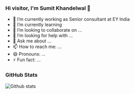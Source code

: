 ### Hi visitor, I'm Sumit Khandelwal 👋

- 🔭 I’m currently working as Senior consultant at EY India
- 🌱 I’m currently learning 
- 👯 I’m looking to collaborate on ...
- 🤔 I’m looking for help with ...
- 💬 Ask me about ...
- 📫 How to reach me: ...
- 😄 Pronouns: ...
- ⚡ Fun fact: ...

### GitHub Stats
![Github stats](https://github-readme-stats.vercel.app/api?username=khandelwalsumit&count_private=true&show_icons=true&theme=tokyonight)
